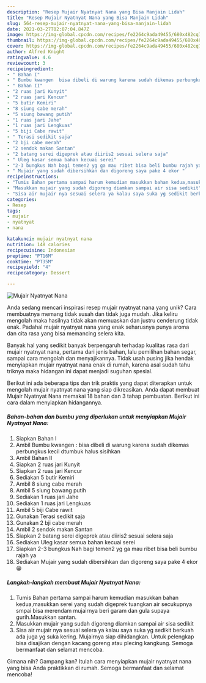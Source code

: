 ```yaml
---
description: "Resep Mujair Nyatnyat Nana yang Bisa Manjain Lidah"
title: "Resep Mujair Nyatnyat Nana yang Bisa Manjain Lidah"
slug: 564-resep-mujair-nyatnyat-nana-yang-bisa-manjain-lidah
date: 2021-03-27T02:07:04.847Z
image: https://img-global.cpcdn.com/recipes/fe2264c9ada49455/680x482cq70/mujair-nyatnyat-nana-foto-resep-utama.jpg
thumbnail: https://img-global.cpcdn.com/recipes/fe2264c9ada49455/680x482cq70/mujair-nyatnyat-nana-foto-resep-utama.jpg
cover: https://img-global.cpcdn.com/recipes/fe2264c9ada49455/680x482cq70/mujair-nyatnyat-nana-foto-resep-utama.jpg
author: Alfred Knight
ratingvalue: 4.6
reviewcount: 3
recipeingredient:
- " Bahan I"
- " Bumbu kwangen  bisa dibeli di warung karena sudah dikemas perbungkus kecil dtumbuk halus sisihkan"
- " Bahan II"
- "2 ruas jari Kunyit"
- "2 ruas jari Kencur"
- "5 butir Kemiri"
- "8 siung cabe merah"
- "5 siung bawang putih"
- "1 ruas jari Jahe"
- "1 ruas jari Lengkuas"
- "5 biji Cabe rawit"
- " Terasi sedikit saja"
- "2 bji cabe merah"
- "2 sendok makan Santan"
- "2 batang serei digeprek atau diiris2 sesuai selera saja"
- " Uleg kasar semua bahan kecuai serei"
- "2-3 bungkus Nah bagi temen2 yg ga mau ribet bisa beli bumbu rajah ya"
- " Mujair yang sudah dibersihkan dan digoreng saya pake 4 ekor "
recipeinstructions:
- "Tumis Bahan pertama sampai harum kemudian masukkan bahan kedua,masukkan serei yang sudah digeprek tuangkan air secukupnya smpai bisa merendam mujairnya beri garam dan gula supaya gurih.Masukkan santan."
- "Masukkan mujair yang sudah digoreng diamkan sampai air sisa sedikit"
- "Sisa air mujair nya sesuai selera ya kalau saya suka yg sedikit berkuah ada juga yg suka kering. Mujairnya siap dihidangkan. Untuk pelengkap bisa disajikan dengan kacang goreng atau plecing kangkung. Semoga bermanfaat dan selamat mencoba."
categories:
- Resep
tags:
- mujair
- nyatnyat
- nana

katakunci: mujair nyatnyat nana 
nutrition: 148 calories
recipecuisine: Indonesian
preptime: "PT16M"
cooktime: "PT35M"
recipeyield: "4"
recipecategory: Dessert

---
```



![Mujair Nyatnyat Nana](https://img-global.cpcdn.com/recipes/fe2264c9ada49455/680x482cq70/mujair-nyatnyat-nana-foto-resep-utama.jpg)

Anda sedang mencari inspirasi resep mujair nyatnyat nana yang unik? Cara membuatnya memang tidak susah dan tidak juga mudah. Jika keliru mengolah maka hasilnya tidak akan memuaskan dan justru cenderung tidak enak. Padahal mujair nyatnyat nana yang enak seharusnya punya aroma dan cita rasa yang bisa memancing selera kita.

Banyak hal yang sedikit banyak berpengaruh terhadap kualitas rasa dari mujair nyatnyat nana, pertama dari jenis bahan, lalu pemilihan bahan segar, sampai cara mengolah dan menyajikannya. Tidak usah pusing jika hendak menyiapkan mujair nyatnyat nana enak di rumah, karena asal sudah tahu triknya maka hidangan ini dapat menjadi suguhan spesial.




Berikut ini ada beberapa tips dan trik praktis yang dapat diterapkan untuk mengolah mujair nyatnyat nana yang siap dikreasikan. Anda dapat membuat Mujair Nyatnyat Nana memakai 18 bahan dan 3 tahap pembuatan. Berikut ini cara dalam menyiapkan hidangannya.

<!--inarticleads1-->

##### Bahan-bahan dan bumbu yang diperlukan untuk menyiapkan Mujair Nyatnyat Nana:

1. Siapkan  Bahan I
1. Ambil  Bumbu kwangen : bisa dibeli di warung karena sudah dikemas perbungkus kecil dtumbuk halus sisihkan
1. Ambil  Bahan II
1. Siapkan 2 ruas jari Kunyit
1. Siapkan 2 ruas jari Kencur
1. Sediakan 5 butir Kemiri
1. Ambil 8 siung cabe merah
1. Ambil 5 siung bawang putih
1. Sediakan 1 ruas jari Jahe
1. Sediakan 1 ruas jari Lengkuas
1. Ambil 5 biji Cabe rawit
1. Gunakan  Terasi sedikit saja
1. Gunakan 2 bji cabe merah
1. Ambil 2 sendok makan Santan
1. Siapkan 2 batang serei digeprek atau diiris2 sesuai selera saja
1. Sediakan  Uleg kasar semua bahan kecuai serei
1. Siapkan 2-3 bungkus Nah bagi temen2 yg ga mau ribet bisa beli bumbu rajah ya
1. Sediakan  Mujair yang sudah dibersihkan dan digoreng saya pake 4 ekor 😁




<!--inarticleads2-->

##### Langkah-langkah membuat Mujair Nyatnyat Nana:

1. Tumis Bahan pertama sampai harum kemudian masukkan bahan kedua,masukkan serei yang sudah digeprek tuangkan air secukupnya smpai bisa merendam mujairnya beri garam dan gula supaya gurih.Masukkan santan.
1. Masukkan mujair yang sudah digoreng diamkan sampai air sisa sedikit
1. Sisa air mujair nya sesuai selera ya kalau saya suka yg sedikit berkuah ada juga yg suka kering. Mujairnya siap dihidangkan. Untuk pelengkap bisa disajikan dengan kacang goreng atau plecing kangkung. Semoga bermanfaat dan selamat mencoba.




Gimana nih? Gampang kan? Itulah cara menyiapkan mujair nyatnyat nana yang bisa Anda praktikkan di rumah. Semoga bermanfaat dan selamat mencoba!
